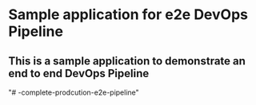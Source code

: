 # Sample application for e2e DevOps Pipeline
## This is a sample application to demonstrate an end to end DevOps Pipeline


"# -complete-prodcution-e2e-pipeline" 
